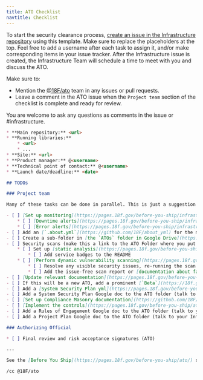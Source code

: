 ```yaml
---
title: ATO Checklist
navtitle: Checklist
---
```


To start the security clearance process, [create an issue in the Infrastructure repository](https://github.com/18F/Infrastructure/issues/new?title=ATO+for+%3Cproject%3E) using this template. Make sure to replace the placeholders at the top. Feel free to add a username after each task to assign it, and/or make corresponding items in your issue tracker. After the Infrastructure issue is created, the Infrastructure Team will schedule a time to meet with you and discuss the ATO.

Make sure to:

* Mention the [@18F/ato](https://github.com/orgs/18F/teams/ato) team in any issues or pull requests.
* Leave a comment in the ATO issue when the `Project team` section of the checklist is complete and ready for review.

You are welcome to ask any questions as comments in the issue or #infrastructure.

```markdown
* **Main repository:** <url>
* **Running libraries:**
    * <url>
    * ...
* **Site:** <url>
* **Product manager:** @<username>
* **Technical point of contact:** @<username>
* **Launch date/deadline:** <date>

## TODOs

### Project team

Many of these tasks can be done in parallel. This is just a suggestion of priority.

- [ ] [Set up monitoring](https://pages.18f.gov/before-you-ship/infrastructure/monitoring/)
    * [ ] [Downtime alerts](https://pages.18f.gov/before-you-ship/infrastructure/monitoring/#downtime)
    * [ ] [Error alerts](https://pages.18f.gov/before-you-ship/infrastructure/monitoring/#errors)
- [ ] Add an [`.about.yml`](https://github.com/18F/about_yml) for the main repository
- [ ] Create a sub-folder in [the `ATOs` folder in Google Drive](https://drive.google.com/a/gsa.gov/folderview?id=0BynIxtx-CfkdckljM3BPSkdQT1U&usp=sharing) under 18F/OPP/PIF then "Work in progress". This will be knows as the "ATO Folder". Link it here.
- [ ] Security scans (make this a link to the ATO Folder where you put a copy of the security scan results)
    * [ ] Set up [static analysis](https://pages.18f.gov/before-you-ship/security/static-analysis/) service
        * [ ] Add service badges to the README
    * [ ] [Perform dynamic vulnerability scanning](https://pages.18f.gov/before-you-ship/security/dynamic-scanning/)
        * [ ] Resolve any visible security issues, re-running the scan as needed
        * [ ] Add the issue-free scan report or [documentation about false positives](https://pages.18f.gov/before-you-ship/security/dynamic-scanning/#caveats) to the ATO folder.
- [ ] [Update relevant documentation](https://pages.18f.gov/before-you-ship/ato/tips/), primarily the README
- [ ] If this will be a new ATO, add a prominent [`Beta`](https://18f.gsa.gov/dashboard/stages/) label to any currently-running sites
- [ ] Add a [System Security Plan yml](https://pages.18f.gov/before-you-ship/ato/ssp/#template) to the repository
- [ ] Add a System Security Plan Google doc to the ATO folder (talk to your Infrastructure Lead for a template)
- [ ] [Set up Compliance Masonry documentation](https://github.com/18F/cg-compliance#starting-ato-documentation-for-cloudgov-applications)
- [ ] [Implement the controls](https://pages.18f.gov/before-you-ship/ato/walkthrough/#step-3--implement-the-controls)
- [ ] Add a Rules of Engagement Google doc to the ATO folder (talk to your Infrastructure Lead for a template)
- [ ] Add a Project Plan Google doc to the ATO folder (talk to your Infrastructure Lead for a template)

### Authorizing Official

* [ ] Final review and risk acceptance signatures (ATO)

---

See the [Before You Ship](https://pages.18f.gov/before-you-ship/ato/) site for more information.

/cc @18F/ato
```
